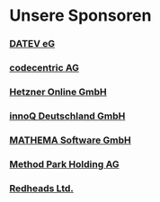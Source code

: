 # Unsere Sponsoren

### <a href="//www.datev.de" target="_blank">DATEV eG</a>

### <a href="//www.codecentric.de" target="_blank">codecentric AG</a>

### <a href="//www.hetzner.de" target="_blank">Hetzner Online GmbH</a>

### <a href="//www.innoq.com" target="_blank">innoQ Deutschland GmbH</a>

### <a href="//www.mathema.de" target="_blank">MATHEMA Software GmbH</a>

### <a href="//www.methodpark.de" target="_blank">Method Park Holding AG</a>

### <a href="//www.redheads.de" target="_blank">Redheads Ltd.</a>

